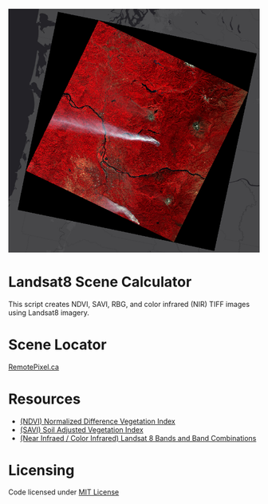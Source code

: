 ![NIR](https://github.com/AbnormalDistributions/landsat8_scene_calculator/blob/main/NIR.png)

# Landsat8 Scene Calculator
 This script creates NDVI, SAVI, RBG, and color infrared (NIR) TIFF images using Landsat8 imagery.

# Scene Locator
[RemotePixel.ca](https://search.remotepixel.ca)

# Resources
* [(NDVI) Normalized Difference Vegetation Index ](https://www.usgs.gov/core-science-systems/nli/landsat/landsat-normalized-difference-vegetation-index)
* [(SAVI) Soil Adjusted Vegetation Index](https://www.usgs.gov/core-science-systems/nli/landsat/landsat-soil-adjusted-vegetation-index)
* [(Near Infraed / Color Infrared) Landsat 8 Bands and Band Combinations](https://gisgeography.com/landsat-8-bands-combinations/)

# Licensing
Code licensed under [MIT License](http://opensource.org/licenses/mit-license.html)
